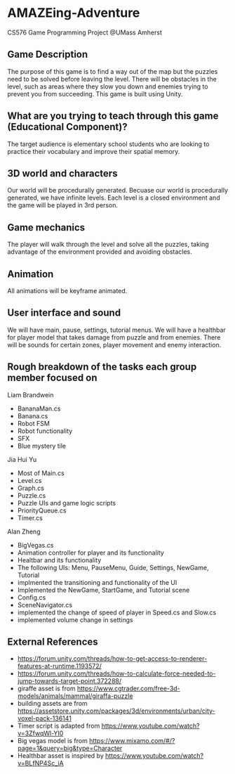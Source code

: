 # AMAZEing-Adventure
CS576 Game Programming Project @UMass Amherst


## Game Description
The purpose of this game is to find a way out of the map but the puzzles need
to be solved before leaving the level. There will be obstacles in the level, such as
areas where they slow you down and enemies trying to prevent you from succeeding. 
This game is built using Unity. 

## What are you trying to teach through this game (Educational Component)?
The target audience is elementary school students who are looking to practice their
vocabulary and improve their spatial memory. 

## 3D world and characters
Our world will be procedurally generated. Becuase our world is procedurally generated, 
we have infinite levels. Each level is a closed environment and the game will be played 
in 3rd person.

## Game mechanics
The player will walk through the level and solve all the puzzles, taking advantage of 
the environment provided and avoiding obstacles. 

## Animation
All animations will be keyframe animated.

## User interface and sound
We will have main, pause, settings, tutorial menus. We will have a healthbar for player model
that takes damage from puzzle and from enemies. There will be sounds for certain zones, player 
movement and enemy interaction. 

## Rough breakdown of the tasks each group member focused on
Liam Brandwein
- BananaMan.cs
- Banana.cs
- Robot FSM
- Robot functionality
- SFX
- Blue mystery tile

Jia Hui Yu
- Most of Main.cs
- Level.cs
- Graph.cs
- Puzzle.cs
- Puzzle UIs and game logic scripts
- PriorityQueue.cs
- Timer.cs
  
Alan Zheng
- BigVegas.cs 
- Animation controller for player and its functionality
- Healtbar and its functionality
- The following UIs: Menu, PauseMenu, Guide, Settings, NewGame, Tutorial
- implmented the transitioning and functionality of the UI
- Implemented the NewGame, StartGame, and Tutorial scene
- Config.cs
- SceneNavigator.cs
- implemented the change of speed of player in Speed.cs and Slow.cs
- implemented volume change in settings

## External References
- https://forum.unity.com/threads/how-to-get-access-to-renderer-features-at-runtime.1193572/
- https://forum.unity.com/threads/how-to-calculate-force-needed-to-jump-towards-target-point.372288/
- giraffe asset is from https://www.cgtrader.com/free-3d-models/animals/mammal/giraffa-puzzle
- building assets are from https://assetstore.unity.com/packages/3d/environments/urban/city-voxel-pack-136141
- Timer script is adapted from https://www.youtube.com/watch?v=3ZfwqWl-YI0
- Big vegas model is from https://www.mixamo.com/#/?page=1&query=big&type=Character
- Healthbar asset is inspired by https://www.youtube.com/watch?v=BLfNP4Sc_iA

